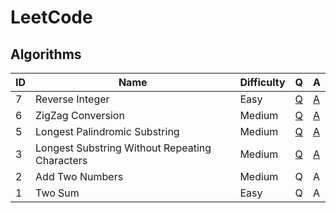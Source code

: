 # LeetCode

## Algorithms

| ID | Name | Difficulty | Q | A |
|----|------|------------|---|---|
| 7 | Reverse Integer | Easy | [Q](https://leetcode.com/problems/reverse-integer/) | [A](/solutions/7.py) |
| 6 | ZigZag Conversion | Medium | [Q](https://leetcode.com/problems/zigzag-conversion/) | [A](/solutions/6.py) |
| 5 | Longest Palindromic Substring | Medium | [Q](https://leetcode.com/problems/longest-palindromic-substring/) | [A](/solutions/5.py) |
| 3 | Longest Substring Without Repeating Characters | Medium | [Q](https://leetcode.com/problems/longest-substring-without-repeating-characters/) | [A](/solutions/3.py) |
| 2 | Add Two Numbers | Medium | Q | A |
| 1 | Two Sum | Easy | Q | A |
